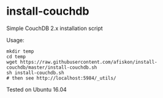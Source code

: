 # install-couchdb

Simple CouchDB 2.x installation script

Usage:

```
mkdir temp
cd temp
wget https://raw.githubusercontent.com/afiskon/install-couchdb/master/install-couchdb.sh
sh install-couchdb.sh
# then see http://localhost:5984/_utils/
```

Tested on Ubuntu 16.04
